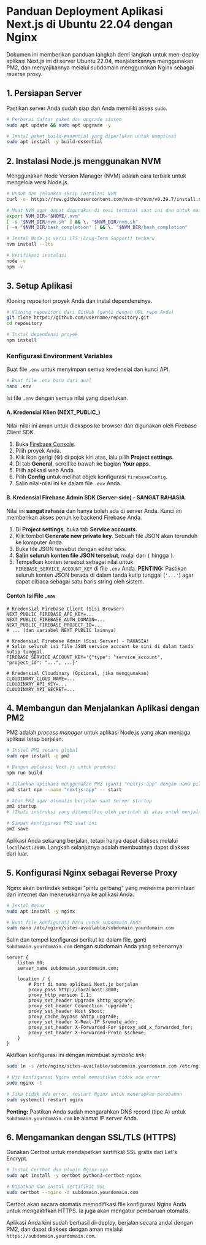 # Panduan Deployment Aplikasi Next.js di Ubuntu 22.04 dengan Nginx

Dokumen ini memberikan panduan langkah demi langkah untuk men-deploy aplikasi Next.js ini di server Ubuntu 22.04, menjalankannya menggunakan PM2, dan menyajikannya melalui subdomain menggunakan Nginx sebagai reverse proxy.

## 1. Persiapan Server

Pastikan server Anda sudah siap dan Anda memiliki akses `sudo`.

```bash
# Perbarui daftar paket dan upgrade sistem
sudo apt update && sudo apt upgrade -y

# Instal paket build-essential yang diperlukan untuk kompilasi
sudo apt install -y build-essential
```

## 2. Instalasi Node.js menggunakan NVM

Menggunakan Node Version Manager (NVM) adalah cara terbaik untuk mengelola versi Node.js.

```bash
# Unduh dan jalankan skrip instalasi NVM
curl -o- https://raw.githubusercontent.com/nvm-sh/nvm/v0.39.7/install.sh | bash

# Muat NVM agar dapat digunakan di sesi terminal saat ini dan untuk masa mendatang
export NVM_DIR="$HOME/.nvm"
[ -s "$NVM_DIR/nvm.sh" ] && \. "$NVM_DIR/nvm.sh"
[ -s "$NVM_DIR/bash_completion" ] && \. "$NVM_DIR/bash_completion"

# Instal Node.js versi LTS (Long-Term Support) terbaru
nvm install --lts

# Verifikasi instalasi
node -v
npm -v
```

## 3. Setup Aplikasi

Kloning repositori proyek Anda dan instal dependensinya.

```bash
# Kloning repositori dari GitHub (ganti dengan URL repo Anda)
git clone https://github.com/username/repository.git
cd repository

# Instal dependensi proyek
npm install
```

### Konfigurasi Environment Variables

Buat file `.env` untuk menyimpan semua kredensial dan kunci API.

```bash
# Buat file .env baru dari awal
nano .env
```

Isi file `.env` dengan semua nilai yang diperlukan.

#### A. Kredensial Klien (NEXT_PUBLIC_)

Nilai-nilai ini aman untuk diekspos ke browser dan digunakan oleh Firebase Client SDK.

1.  Buka [Firebase Console](https://console.firebase.google.com/).
2.  Pilih proyek Anda.
3.  Klik ikon gerigi (⚙️) di pojok kiri atas, lalu pilih **Project settings**.
4.  Di tab **General**, scroll ke bawah ke bagian **Your apps**.
5.  Pilih aplikasi web Anda.
6.  Pilih **Config** untuk melihat objek konfigurasi `firebaseConfig`.
7.  Salin nilai-nilai ini ke dalam file `.env` Anda.

#### B. Kredensial Firebase Admin SDK (Server-side) - SANGAT RAHASIA

Nilai ini **sangat rahasia** dan hanya boleh ada di server Anda. Kunci ini memberikan akses penuh ke backend Firebase Anda.

1.  Di **Project settings**, buka tab **Service accounts**.
2.  Klik tombol **Generate new private key**. Sebuah file JSON akan terunduh ke komputer Anda.
3.  Buka file JSON tersebut dengan editor teks.
4.  **Salin seluruh konten file JSON tersebut**, mulai dari `{` hingga `}`.
5.  Tempelkan konten tersebut sebagai nilai untuk `FIREBASE_SERVICE_ACCOUNT_KEY` di file `.env` Anda. **PENTING:** Pastikan seluruh konten JSON berada di dalam tanda kutip tunggal (`'...'`) agar dapat dibaca sebagai satu baris string oleh sistem.

#### Contoh Isi File `.env`

```
# Kredensial Firebase Client (Sisi Browser)
NEXT_PUBLIC_FIREBASE_API_KEY=...
NEXT_PUBLIC_FIREBASE_AUTH_DOMAIN=...
NEXT_PUBLIC_FIREBASE_PROJECT_ID=...
# ... (dan variabel NEXT_PUBLIC lainnya)

# Kredensial Firebase Admin (Sisi Server) - RAHASIA!
# Salin seluruh isi file JSON service account ke sini di dalam tanda kutip tunggal.
FIREBASE_SERVICE_ACCOUNT_KEY='{"type": "service_account", "project_id": "...", ...}'

# Kredensial Cloudinary (Opsional, jika menggunakan)
CLOUDINARY_CLOUD_NAME=...
CLOUDINARY_API_KEY=...
CLOUDINARY_API_SECRET=...
```

## 4. Membangun dan Menjalankan Aplikasi dengan PM2

PM2 adalah *process manager* untuk aplikasi Node.js yang akan menjaga aplikasi tetap berjalan.

```bash
# Instal PM2 secara global
sudo npm install -g pm2

# Bangun aplikasi Next.js untuk produksi
npm run build

# Jalankan aplikasi menggunakan PM2 (ganti "nextjs-app" dengan nama pilihanmu)
pm2 start npm --name "nextjs-app" -- start

# Atur PM2 agar otomatis berjalan saat server startup
pm2 startup
# (Ikuti instruksi yang ditampilkan oleh perintah di atas untuk menjalankannya)

# Simpan konfigurasi PM2 saat ini
pm2 save
```

Aplikasi Anda sekarang berjalan, tetapi hanya dapat diakses melalui `localhost:3000`. Langkah selanjutnya adalah membuatnya dapat diakses dari luar.

## 5. Konfigurasi Nginx sebagai Reverse Proxy

Nginx akan bertindak sebagai "pintu gerbang" yang menerima permintaan dari internet dan meneruskannya ke aplikasi Anda.

```bash
# Instal Nginx
sudo apt install -y nginx

# Buat file konfigurasi baru untuk subdomain Anda
sudo nano /etc/nginx/sites-available/subdomain.yourdomain.com
```

Salin dan tempel konfigurasi berikut ke dalam file, ganti `subdomain.yourdomain.com` dengan subdomain Anda yang sebenarnya:

```nginx
server {
    listen 80;
    server_name subdomain.yourdomain.com;

    location / {
        # Port di mana aplikasi Next.js berjalan
        proxy_pass http://localhost:3000;
        proxy_http_version 1.1;
        proxy_set_header Upgrade $http_upgrade;
        proxy_set_header Connection 'upgrade';
        proxy_set_header Host $host;
        proxy_cache_bypass $http_upgrade;
        proxy_set_header X-Real-IP $remote_addr;
        proxy_set_header X-Forwarded-For $proxy_add_x_forwarded_for;
        proxy_set_header X-Forwarded-Proto $scheme;
    }
}
```

Aktifkan konfigurasi ini dengan membuat *symbolic link*:

```bash
sudo ln -s /etc/nginx/sites-available/subdomain.yourdomain.com /etc/nginx/sites-enabled/

# Uji konfigurasi Nginx untuk memastikan tidak ada error
sudo nginx -t

# Jika tidak ada error, restart Nginx untuk menerapkan perubahan
sudo systemctl restart nginx
```

**Penting:** Pastikan Anda sudah mengarahkan DNS record (tipe A) untuk `subdomain.yourdomain.com` ke alamat IP server Anda.

## 6. Mengamankan dengan SSL/TLS (HTTPS)

Gunakan Certbot untuk mendapatkan sertifikat SSL gratis dari Let's Encrypt.

```bash
# Instal Certbot dan plugin Nginx-nya
sudo apt install -y certbot python3-certbot-nginx

# Dapatkan dan instal sertifikat SSL
sudo certbot --nginx -d subdomain.yourdomain.com
```

Certbot akan secara otomatis memodifikasi file konfigurasi Nginx Anda untuk mengaktifkan HTTPS. Ia juga akan mengatur pembaruan otomatis.

Aplikasi Anda kini sudah berhasil di-deploy, berjalan secara andal dengan PM2, dan dapat diakses dengan aman melalui `https://subdomain.yourdomain.com`.
